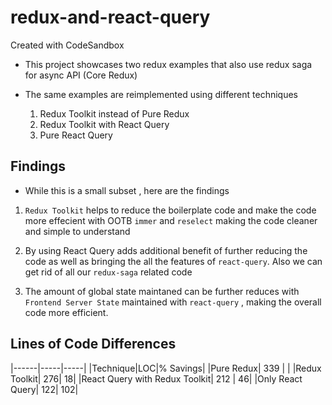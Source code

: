 # redux-and-react-query

Created with CodeSandbox

- This project showcases two redux examples that also use redux saga for async API (Core Redux)

- The same examples are reimplemented using different techniques
  1. Redux Toolkit instead of Pure Redux
  2. Redux Toolkit with React Query
  3. Pure React Query

## Findings

- While this is a small subset , here are the findings

1. `Redux Toolkit` helps to reduce the boilerplate code and make the code more effecient with OOTB `immer` and `reselect` making the code cleaner and simple to understand

2. By using React Query adds additional benefit of further reducing the code as well as bringing the all the features of `react-query`. Also we can get rid of all our `redux-saga` related code

3. The amount of global state maintaned can be further reduces with `Frontend Server State` maintained with `react-query` , making the overall code more efficient.

## Lines of Code Differences

|------|-----|-----|
|Technique|LOC|% Savings|
|Pure Redux| 339 | |
|Redux Toolkit| 276| 18|
|React Query with Redux Toolkit| 212 | 46|
|Only React Query| 122| 102|
